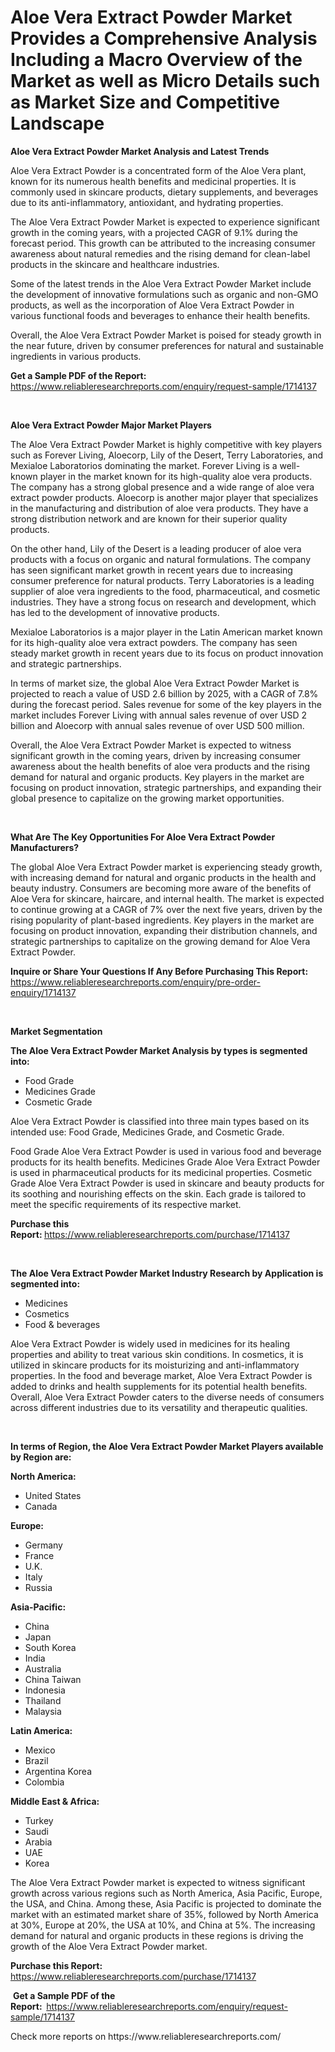 <p><h1>Aloe Vera Extract Powder Market Provides a Comprehensive Analysis Including a Macro Overview of the Market as well as Micro Details such as Market Size and Competitive Landscape</h1></p><p><strong>Aloe Vera Extract Powder Market Analysis and Latest Trends</strong></p>
<p><p>Aloe Vera Extract Powder is a concentrated form of the Aloe Vera plant, known for its numerous health benefits and medicinal properties. It is commonly used in skincare products, dietary supplements, and beverages due to its anti-inflammatory, antioxidant, and hydrating properties.</p><p>The Aloe Vera Extract Powder Market is expected to experience significant growth in the coming years, with a projected CAGR of 9.1% during the forecast period. This growth can be attributed to the increasing consumer awareness about natural remedies and the rising demand for clean-label products in the skincare and healthcare industries.</p><p>Some of the latest trends in the Aloe Vera Extract Powder Market include the development of innovative formulations such as organic and non-GMO products, as well as the incorporation of Aloe Vera Extract Powder in various functional foods and beverages to enhance their health benefits.</p><p>Overall, the Aloe Vera Extract Powder Market is poised for steady growth in the near future, driven by consumer preferences for natural and sustainable ingredients in various products.</p></p>
<p><strong>Get a Sample PDF of the Report:&nbsp;</strong> <a href="https://www.reliableresearchreports.com/enquiry/request-sample/1714137">https://www.reliableresearchreports.com/enquiry/request-sample/1714137</a></p>
<p>&nbsp;</p>
<p><strong>Aloe Vera Extract Powder Major Market Players</strong></p>
<p><p>The Aloe Vera Extract Powder Market is highly competitive with key players such as Forever Living, Aloecorp, Lily of the Desert, Terry Laboratories, and Mexialoe Laboratorios dominating the market. Forever Living is a well-known player in the market known for its high-quality aloe vera products. The company has a strong global presence and a wide range of aloe vera extract powder products. Aloecorp is another major player that specializes in the manufacturing and distribution of aloe vera products. They have a strong distribution network and are known for their superior quality products.</p><p>On the other hand, Lily of the Desert is a leading producer of aloe vera products with a focus on organic and natural formulations. The company has seen significant market growth in recent years due to increasing consumer preference for natural products. Terry Laboratories is a leading supplier of aloe vera ingredients to the food, pharmaceutical, and cosmetic industries. They have a strong focus on research and development, which has led to the development of innovative products.</p><p>Mexialoe Laboratorios is a major player in the Latin American market known for its high-quality aloe vera extract powders. The company has seen steady market growth in recent years due to its focus on product innovation and strategic partnerships.</p><p>In terms of market size, the global Aloe Vera Extract Powder Market is projected to reach a value of USD 2.6 billion by 2025, with a CAGR of 7.8% during the forecast period. Sales revenue for some of the key players in the market includes Forever Living with annual sales revenue of over USD 2 billion and Aloecorp with annual sales revenue of over USD 500 million.</p><p>Overall, the Aloe Vera Extract Powder Market is expected to witness significant growth in the coming years, driven by increasing consumer awareness about the health benefits of aloe vera products and the rising demand for natural and organic products. Key players in the market are focusing on product innovation, strategic partnerships, and expanding their global presence to capitalize on the growing market opportunities.</p></p>
<p>&nbsp;</p>
<p><strong>What Are The Key Opportunities For Aloe Vera Extract Powder Manufacturers?</strong></p>
<p><p>The global Aloe Vera Extract Powder market is experiencing steady growth, with increasing demand for natural and organic products in the health and beauty industry. Consumers are becoming more aware of the benefits of Aloe Vera for skincare, haircare, and internal health. The market is expected to continue growing at a CAGR of 7% over the next five years, driven by the rising popularity of plant-based ingredients. Key players in the market are focusing on product innovation, expanding their distribution channels, and strategic partnerships to capitalize on the growing demand for Aloe Vera Extract Powder.</p></p>
<p><strong>Inquire or Share Your Questions If Any Before Purchasing This Report:</strong> <a href="https://www.reliableresearchreports.com/enquiry/pre-order-enquiry/1714137">https://www.reliableresearchreports.com/enquiry/pre-order-enquiry/1714137</a></p>
<p>&nbsp;</p>
<p><strong>Market Segmentation</strong></p>
<p><strong>The Aloe Vera Extract Powder Market Analysis by types is segmented into:</strong></p>
<p><ul><li>Food Grade</li><li>Medicines Grade</li><li>Cosmetic Grade</li></ul></p>
<p><p>Aloe Vera Extract Powder is classified into three main types based on its intended use: Food Grade, Medicines Grade, and Cosmetic Grade. </p><p>Food Grade Aloe Vera Extract Powder is used in various food and beverage products for its health benefits. Medicines Grade Aloe Vera Extract Powder is used in pharmaceutical products for its medicinal properties. Cosmetic Grade Aloe Vera Extract Powder is used in skincare and beauty products for its soothing and nourishing effects on the skin. Each grade is tailored to meet the specific requirements of its respective market.</p></p>
<p><strong>Purchase this Report:&nbsp;</strong><a href="https://www.reliableresearchreports.com/purchase/1714137">https://www.reliableresearchreports.com/purchase/1714137</a></p>
<p>&nbsp;</p>
<p><strong>The Aloe Vera Extract Powder Market Industry Research by Application is segmented into:</strong></p>
<p><ul><li>Medicines</li><li>Cosmetics</li><li>Food & beverages</li></ul></p>
<p><p>Aloe Vera Extract Powder is widely used in medicines for its healing properties and ability to treat various skin conditions. In cosmetics, it is utilized in skincare products for its moisturizing and anti-inflammatory properties. In the food and beverage market, Aloe Vera Extract Powder is added to drinks and health supplements for its potential health benefits. Overall, Aloe Vera Extract Powder caters to the diverse needs of consumers across different industries due to its versatility and therapeutic qualities.</p></p>
<p>&nbsp;</p>
<p><strong>In terms of Region, the Aloe Vera Extract Powder Market Players available by Region are:</strong></p>
<p>
    <p> <strong> North America: </strong>
        <ul>
            <li>United States</li>
            <li>Canada</li>
        </ul>
        </p> 
    <p> <strong> Europe: </strong>
        <ul>
            <li>Germany</li>
            <li>France</li>
            <li>U.K.</li>
            <li>Italy</li>
            <li>Russia</li>
        </ul>
        </p> 
    <p> <strong> Asia-Pacific: </strong>
        <ul>
            <li>China</li>
            <li>Japan</li>
            <li>South Korea</li>
            <li>India</li>
            <li>Australia</li>
            <li>China Taiwan</li>
            <li>Indonesia</li>
            <li>Thailand</li>
            <li>Malaysia</li>
        </ul>
        </p> 
    <p> <strong> Latin America: </strong>
        <ul>
            <li>Mexico</li>
            <li>Brazil</li>
            <li>Argentina Korea</li>
            <li>Colombia</li>
        </ul>
        </p> 
    <p> <strong> Middle East & Africa: </strong>
        <ul>
            <li>Turkey</li>
            <li>Saudi</li>
            <li>Arabia</li>
            <li>UAE</li>
            <li>Korea</li>
        </ul>
    </p>
    </p>
<p><p>The Aloe Vera Extract Powder market is expected to witness significant growth across various regions such as North America, Asia Pacific, Europe, the USA, and China. Among these, Asia Pacific is projected to dominate the market with an estimated market share of 35%, followed by North America at 30%, Europe at 20%, the USA at 10%, and China at 5%. The increasing demand for natural and organic products in these regions is driving the growth of the Aloe Vera Extract Powder market.</p></p>
<p><strong>Purchase this Report: </strong><a href="https://www.reliableresearchreports.com/purchase/1714137">https://www.reliableresearchreports.com/purchase/1714137</a></p>
<p>&nbsp;<strong>Get a Sample PDF of the Report:&nbsp;&nbsp;</strong><a href="https://www.reliableresearchreports.com/enquiry/request-sample/1714137">https://www.reliableresearchreports.com/enquiry/request-sample/1714137</a></p>
<p><strong></strong></p>
<p>Check more reports on https://www.reliableresearchreports.com/</p>